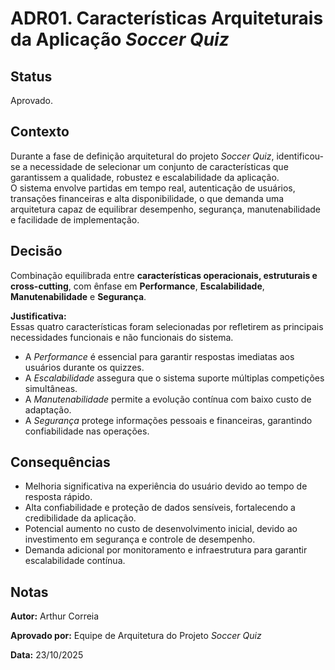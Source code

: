# ADR01. Características Arquiteturais da Aplicação *Soccer Quiz*

## Status

Aprovado.  

## Contexto

Durante a fase de definição arquitetural do projeto *Soccer Quiz*, identificou-se a necessidade de selecionar um conjunto de características que garantissem a qualidade, robustez e escalabilidade da aplicação.  
O sistema envolve partidas em tempo real, autenticação de usuários, transações financeiras e alta disponibilidade, o que demanda uma arquitetura capaz de equilibrar desempenho, segurança, manutenabilidade e facilidade de implementação.

## Decisão

Combinação equilibrada entre **características operacionais, estruturais e cross-cutting**, com ênfase em **Performance**, **Escalabilidade**, **Manutenabilidade** e **Segurança**.  

**Justificativa:**  
Essas quatro características foram selecionadas por refletirem as principais necessidades funcionais e não funcionais do sistema.  
  * A *Performance* é essencial para garantir respostas imediatas aos usuários durante os quizzes.  
  * A *Escalabilidade* assegura que o sistema suporte múltiplas competições simultâneas.
  * A *Manutenabilidade* permite a evolução contínua com baixo custo de adaptação. 
  * A *Segurança* protege informações pessoais e financeiras, garantindo confiabilidade nas operações.

## Consequências

  * Melhoria significativa na experiência do usuário devido ao tempo de resposta rápido.  
  * Alta confiabilidade e proteção de dados sensíveis, fortalecendo a credibilidade da aplicação.  
  * Potencial aumento no custo de desenvolvimento inicial, devido ao investimento em segurança e controle de desempenho.  
  * Demanda adicional por monitoramento e infraestrutura para garantir escalabilidade contínua.

## Notas

**Autor:** Arthur Correia  

**Aprovado por:** Equipe de Arquitetura do Projeto *Soccer Quiz*

**Data:** 23/10/2025  